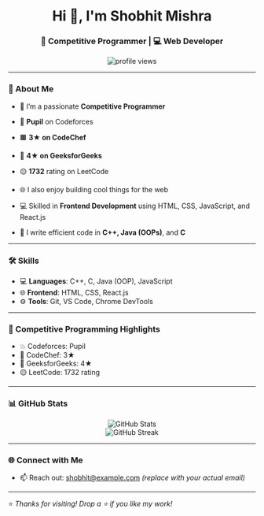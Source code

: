 <h1 align="center">Hi 👋, I'm Shobhit Mishra</h1>
<h3 align="center">🚀 Competitive Programmer | 💻 Web Developer</h3>

<p align="center">
  <img src="https://komarev.com/ghpvc/?username=your-username&label=Profile%20views&color=0e75b6&style=flat" alt="profile views" />
</p>

---

### 🧠 About Me

- 🎯 I’m a passionate **Competitive Programmer**  
- 🔢 **Pupil** on Codeforces  
- 🟫 **3★ on CodeChef**  
- 🌟 **4★ on GeeksforGeeks**  
- 🟡 **1732** rating on LeetCode  

- 🌐 I also enjoy building cool things for the web  
- 💻 Skilled in **Frontend Development** using HTML, CSS, JavaScript, and React.js  
- 🔧 I write efficient code in **C++, Java (OOPs)**, and **C**

---

### 🛠️ Skills

- 💻 **Languages**: C++, C, Java (OOP), JavaScript  
- 🌐 **Frontend**: HTML, CSS, React.js  
- ⚙️ **Tools**: Git, VS Code, Chrome DevTools  

---

### 🚀 Competitive Programming Highlights

- 💥 Codeforces: Pupil  
- 💠 CodeChef: 3★  
- 🔷 GeeksforGeeks: 4★  
- 🟡 LeetCode: 1732 rating  

---

### 📊 GitHub Stats

<p align="center">
  <img src="https://github-readme-stats.vercel.app/api?username=your-username&show_icons=true&theme=radical" alt="GitHub Stats" />
  <br/>
  <img src="https://github-readme-streak-stats.herokuapp.com/?user=your-username&theme=radical" alt="GitHub Streak" />
</p>

---

### 🌐 Connect with Me

- 📫 Reach out: shobhit@example.com *(replace with your actual email)*  

---

⭐ *Thanks for visiting! Drop a ⭐ if you like my work!*
